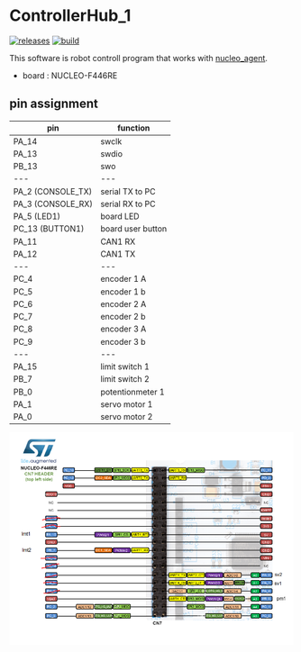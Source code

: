 # ControllerHub_1
[![releases](https://img.shields.io/github/v/release/NeyagawaRobocons/ControllerHub_1?label=Release)](https://github.com/NeyagawaRobocons/ControllerHub_1/releases)
[![build](https://github.com/NeyagawaRobocons/ControllerHub_1/actions/workflows/build.yml/badge.svg)](https://github.com/NeyagawaRobocons/ControllerHub_1/actions/workflows/build.yml)

This software is robot controll program that works with [nucleo_agent](https://github.com/NeyagawaRobocons/nucleo_agent).
- board : NUCLEO-F446RE


## pin assignment
| pin | function |
| --- | --- |
| PA_14 | swclk |
| PA_13 | swdio |
| PB_13 | swo |
| --- | --- |
| PA_2 (CONSOLE_TX) | serial TX to PC |
| PA_3 (CONSOLE_RX) | serial RX to PC |
| PA_5 (LED1)       | board LED |
| PC_13 (BUTTON1)  | board user button |
| PA_11 | CAN1 RX |
| PA_12 | CAN1 TX |
| --- | --- |
| PC_4 | encoder 1 A |
| PC_5 | encoder 1 b |
| PC_6 | encoder 2 A |
| PC_7 | encoder 2 b |
| PC_8 | encoder 3 A |
| PC_9 | encoder 3 b |
| --- | --- |
| PA_15 | limit switch 1|
| PB_7 | limit switch 2|
| PB_0 | potentionmeter 1 |
| PA_1 | servo motor 1 |
| PA_0 | servo motor 2 |


![](doc/pin_assignment_left.png)
